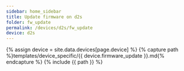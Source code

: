 ```yaml
---
sidebar: home_sidebar
title: Update firmware on d2s
folder: fw_update
permalink: /devices/d2s/fw_update
device: d2s
---
```

{% assign device = site.data.devices[page.device] %}
{% capture path %}templates/device_specific/{{ device.firmware_update }}.md{% endcapture %}
{% include {{ path }} %}
